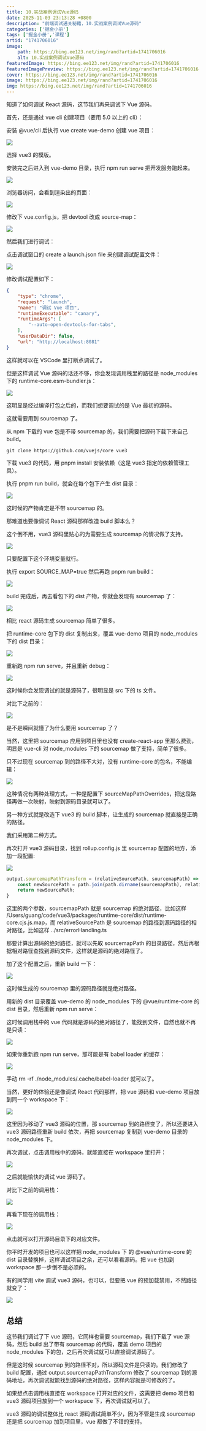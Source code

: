 ```yaml
---
title: 10.实战案例调试Vue源码
date: 2025-11-03 23:13:28 +0800
description: "前端调试通关秘籍，10.实战案例调试Vue源码"
categories: ['掘金小册']
tags: ['掘金小册','课程']
artid: "1741706016"
image:
    path: https://bing.ee123.net/img/rand?artid=1741706016
    alt: 10.实战案例调试Vue源码
featuredImage: https://bing.ee123.net/img/rand?artid=1741706016
featuredImagePreview: https://bing.ee123.net/img/rand?artid=1741706016
cover: https://bing.ee123.net/img/rand?artid=1741706016
image: https://bing.ee123.net/img/rand?artid=1741706016
img: https://bing.ee123.net/img/rand?artid=1741706016
---
```


知道了如何调试 React 源码，这节我们再来调试下 Vue 源码。

首先，还是通过 vue cli 创建项目（要用 5.0 以上的 cli）：

安装 @vue/cli 后执行 vue create vue-demo 创建 vue 项目：

![](https://p9-juejin.byteimg.com/tos-cn-i-k3u1fbpfcp/8b62a31fc5f64a569264aba7d78815b0~tplv-k3u1fbpfcp-watermark.image?)

选择 vue3 的模版。

安装完之后进入到 vue-demo 目录，执行 npm run serve 把开发服务跑起来。

![](https://p6-juejin.byteimg.com/tos-cn-i-k3u1fbpfcp/205e0401f35244a487daeb625faed8bb~tplv-k3u1fbpfcp-watermark.image?)

浏览器访问，会看到渲染出的页面：

![](https://p6-juejin.byteimg.com/tos-cn-i-k3u1fbpfcp/beef0fa2220347918b8cdf133365a723~tplv-k3u1fbpfcp-watermark.image?)

修改下 vue.config.js，把 devtool 改成 source-map：

![](https://p1-juejin.byteimg.com/tos-cn-i-k3u1fbpfcp/a79387d593b24010a870d8e8f68f3c8d~tplv-k3u1fbpfcp-watermark.image?)

然后我们进行调试：

点击调试窗口的 create a launch.json file 来创建调试配置文件：

![](https://p9-juejin.byteimg.com/tos-cn-i-k3u1fbpfcp/189a01024a7141e28edf126ffecc8959~tplv-k3u1fbpfcp-watermark.image?)

修改调试配置如下：

```json
{
    "type": "chrome",
    "request": "launch",
    "name": "调试 Vue 项目",
    "runtimeExecutable": "canary",
    "runtimeArgs": [
        "--auto-open-devtools-for-tabs",
    ],
    "userDataDir": false,
    "url": "http://localhost:8081"
}
```
这样就可以在 VSCode 里打断点调试了。

但是这样调试 Vue 源码的话还不够，你会发现调用栈里的路径是 node_modules 下的 runtime-core.esm-bundler.js：

![](https://p6-juejin.byteimg.com/tos-cn-i-k3u1fbpfcp/9f76b37902734b0482e744d6d7e31646~tplv-k3u1fbpfcp-watermark.image?)

这明显是经过编译打包之后的，而我们想要调试的是 Vue 最初的源码。

这就需要用到 sourcemap 了。

从 npm 下载的 vue 包是不带 sourcemap 的，我们需要把源码下载下来自己 build。

```
git clone https://github.com/vuejs/core vue3
```

下载 vue3 的代码，用 pnpm install 安装依赖（这是 vue3 指定的依赖管理工具）。

执行 pnpm run build，就会在每个包下产生 dist 目录：

![](https://p1-juejin.byteimg.com/tos-cn-i-k3u1fbpfcp/ec8586ab2d3b47638c63db3e0caa59c0~tplv-k3u1fbpfcp-watermark.image?)

这时候的产物肯定是不带 sourcemap 的。

那难道也要像调试 React 源码那样改造 build 脚本么？

这个倒不用，vue3 源码里贴心的为需要生成 sourcemap 的情况做了支持。

![](https://p6-juejin.byteimg.com/tos-cn-i-k3u1fbpfcp/a7cd17e423644e7590f6234f4ec0bfd2~tplv-k3u1fbpfcp-watermark.image?)

只要配置下这个环境变量就行。

执行 export SOURCE_MAP=true 然后再跑 pnpm run build：

![](https://p9-juejin.byteimg.com/tos-cn-i-k3u1fbpfcp/35e838e7716b432e88b96eae0114e629~tplv-k3u1fbpfcp-watermark.image?)

build 完成后，再去看包下的 dist 产物，你就会发现有 sourcemap 了：

![](https://p1-juejin.byteimg.com/tos-cn-i-k3u1fbpfcp/015c9ab52b834b9b9060aad194dd54c8~tplv-k3u1fbpfcp-watermark.image?)

相比 react 源码生成 sourcemap 简单了很多。

把 runtime-core 包下的 dist 复制出来，覆盖 vue-demo 项目的 node_modules 下的 dist 目录：

![](https://p9-juejin.byteimg.com/tos-cn-i-k3u1fbpfcp/7c2232ef340a404fb5906dcee0efe8dc~tplv-k3u1fbpfcp-watermark.image?)

重新跑 npm run serve，并且重新 debug：

![](https://p6-juejin.byteimg.com/tos-cn-i-k3u1fbpfcp/0223714d16c04071b612f74988df21d5~tplv-k3u1fbpfcp-watermark.image?)

这时候你会发现调试的就是源码了，很明显是 src 下的 ts 文件。

对比下之前的：

![](https://p6-juejin.byteimg.com/tos-cn-i-k3u1fbpfcp/9f76b37902734b0482e744d6d7e31646~tplv-k3u1fbpfcp-watermark.image?)

是不是瞬间就懂了为什么要用 sourcemap 了？

当然，这里把 sourcemap 应用到项目里也没有 create-react-app 里那么费劲，明显是 vue-cli 对 node_modules 下的 sourcemap 做了支持，简单了很多。

只不过现在 sourcemap 到的路径不大对，没有 runtime-core 的包名，不能编辑：

![](https://p9-juejin.byteimg.com/tos-cn-i-k3u1fbpfcp/19170508445a4911a0f3194c10022b9a~tplv-k3u1fbpfcp-watermark.image?)

这种情况有两种处理方式，一种是配置下 sourceMapPathOverrides，把这段路径再做一次映射，映射到源码目录就可以了。

另一种方式就是改造下 vue3 的 build 脚本，让生成的 sourcemap 就直接是正确的路径。

我们采用第二种方式。

再次打开 vue3 源码目录，找到 rollup.config.js 里 sourcemap 配置的地方，添加一段配置:

![](https://p3-juejin.byteimg.com/tos-cn-i-k3u1fbpfcp/a352ce90ecb64826b7a0aba016bba07f~tplv-k3u1fbpfcp-watermark.image?)

```javascript
output.sourcemapPathTransform = (relativeSourcePath, sourcemapPath) => {
    const newSourcePath = path.join(path.dirname(sourcemapPath), relativeSourcePath);
    return newSourcePath;
}
```

这里的两个参数，sourcemapPath 就是 sourcemap 的绝对路径，比如这样 /Users/guang/code/vue3/packages/runtime-core/dist/runtime-core.cjs.js.map，而 relativeSourcePath 是 sourcemap 的路径到源码路径的相对路径，比如这样 ../src/errorHandling.ts

那要计算出源码的绝对路径，就可以先取 sourcemapPath 的目录路径，然后再根据相对路径查找到源码文件，这样就是源码的绝对路径了。

加了这个配置之后，重新 build 一下：

![](https://p9-juejin.byteimg.com/tos-cn-i-k3u1fbpfcp/a7cd093e758e483f9f99b7ae1452ef77~tplv-k3u1fbpfcp-watermark.image?)

这时候生成的 sourcemap 里的源码路径就是绝对路径。

用新的 dist 目录覆盖 vue-demo 的 node_modules 下的 @vue/runtime-core 的 dist 目录，然后重新 npm run serve：

这时候调用栈中的 vue 代码就是源码的绝对路径了，能找到文件，自然也就不再是只读：

![](https://p3-juejin.byteimg.com/tos-cn-i-k3u1fbpfcp/42e1fc45249740649f62cd9edfa64c65~tplv-k3u1fbpfcp-watermark.image?)

如果你重新跑 npm run serve，那可能是有 babel loader 的缓存：

![](https://p3-juejin.byteimg.com/tos-cn-i-k3u1fbpfcp/ff20f2a5f0ad4118b53373b7f793742d~tplv-k3u1fbpfcp-watermark.image?)

手动 rm -rf ./node_modules/.cache/babel-loader 就可以了。

当然，更好的体验还是像调试 React 代码那样，把 vue 源码和 vue-demo 项目放到同一个 workspace 下：

![](https://p6-juejin.byteimg.com/tos-cn-i-k3u1fbpfcp/002487e244b442fdbbbb6a9b3ccd3852~tplv-k3u1fbpfcp-watermark.image?)

这里因为移动了 vue3 源码的位置，那 sourcemap 到的路径变了，所以还要进入 vue3 源码路径重新 build 依次，再把 sourcemap 复制到 vue-demo 目录的 node_modules 下。

再次调试，点击调用栈中的源码，就能直接在 workspace 里打开：

![](https://p9-juejin.byteimg.com/tos-cn-i-k3u1fbpfcp/1eb7c86fa08c44218e74ae5888d0550d~tplv-k3u1fbpfcp-watermark.image?)

之后就能愉快的调试 vue 源码了。

对比下之前的调用栈：

![](https://p9-juejin.byteimg.com/tos-cn-i-k3u1fbpfcp/062d62a3e0f349838b90216ce2f2f66a~tplv-k3u1fbpfcp-watermark.image?)

再看下现在的调用栈：

![](https://p3-juejin.byteimg.com/tos-cn-i-k3u1fbpfcp/fe46a5edb4e3428db1b65d2c4a8bc280~tplv-k3u1fbpfcp-watermark.image?)

点击就可以打开源码目录下的对应文件。

你平时开发的项目也可以这样把 node_modules 下 的 @vue/runtime-core 的 dist 目录替换掉，这样调试项目之余，还可以看看源码。把 vue 也加到 workspace 那一步倒不是必须的。

有的同学用 vite 调试 vue3 源码，也可以，但要把 vue 的预加载禁用，不然路径就变了：

![](https://p9-juejin.byteimg.com/tos-cn-i-k3u1fbpfcp/367f0f4017e24ad99752df40327fe1b2~tplv-k3u1fbpfcp-watermark.image?)
## 总结

这节我们调试了下 vue 源码，它同样也需要 sourcemap，我们下载了 vue 源码，然后 build 出了带有 sourcemap 的代码，覆盖 demo 项目的 node_modules 下的包，之后再次调试就可以直接调试源码了。

但是这时候 sourcemap 到的路径不对，所以源码文件是只读的。我们修改了 build 配置，通过 output.sourcemapPathTransform 修改了 sourcemap 到的源码地址，再次调试就能找到源码的绝对路径，这样内容就是可修改的了。

如果想点击调用栈直接在 workspace 打开对应的文件，这需要把 demo 项目和 vue3 源码项目放到一个 workspace 下，再次调试就可以了。

vue3 源码的调试整体比 react 源码调试简单不少，因为不管是生成 sourcemap 还是把 sourcemap 加到项目里，vue 都做了不错的支持。
